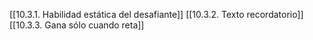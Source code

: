 [[10.3.1. Habilidad estática del desafiante]]
[[10.3.2. Texto recordatorio]]
[[10.3.3.  Gana sólo cuando reta]]


